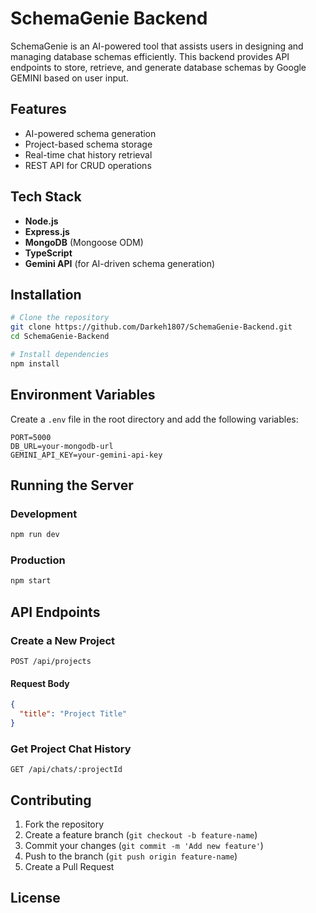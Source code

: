 # SchemaGenie Backend

SchemaGenie is an AI-powered tool that assists users in designing and managing database schemas efficiently. This backend provides API endpoints to store, retrieve, and generate database schemas by Google GEMINI based on user input.

## Features

- AI-powered schema generation
- Project-based schema storage
- Real-time chat history retrieval
- REST API for CRUD operations

## Tech Stack

- **Node.js**
- **Express.js**
- **MongoDB** (Mongoose ODM)
- **TypeScript**
- **Gemini API** (for AI-driven schema generation)

## Installation

```sh
# Clone the repository
git clone https://github.com/Darkeh1807/SchemaGenie-Backend.git
cd SchemaGenie-Backend

# Install dependencies
npm install
```

## Environment Variables

Create a `.env` file in the root directory and add the following variables:

```env
PORT=5000
DB_URL=your-mongodb-url
GEMINI_API_KEY=your-gemini-api-key
```

## Running the Server

### Development
```sh
npm run dev
```

### Production
```sh
npm start
```

## API Endpoints

### Create a New Project
```http
POST /api/projects
```
#### Request Body
```json
{
  "title": "Project Title"
}
```

### Get Project Chat History
```http
GET /api/chats/:projectId
```

## Contributing

1. Fork the repository
2. Create a feature branch (`git checkout -b feature-name`)
3. Commit your changes (`git commit -m 'Add new feature'`)
4. Push to the branch (`git push origin feature-name`)
5. Create a Pull Request

## License



